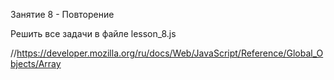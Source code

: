 Занятие 8  - Повторение

Решить все задачи в файле lesson_8.js

//https://developer.mozilla.org/ru/docs/Web/JavaScript/Reference/Global_Objects/Array